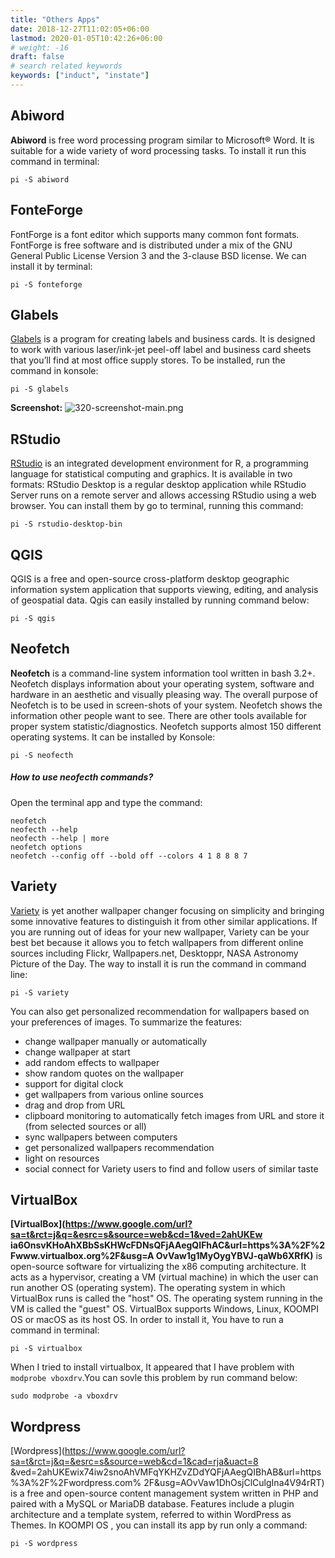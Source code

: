 ```yaml
---
title: "Others Apps"
date: 2018-12-27T11:02:05+06:00
lastmod: 2020-01-05T10:42:26+06:00
# weight: -16
draft: false
# search related keywords
keywords: ["induct", "instate"]
---
```


## Abiword
**Abiword** is free word processing program similar to Microsoft® Word. It is suitable for a wide
variety of word processing tasks.
To install it run this command in terminal:
```
pi -S abiword
```
## FonteForge
FontForge is a font editor which supports many common font formats. FontForge is free software and is
distributed under a mix of the GNU General Public License Version 3 and the 3-clause BSD license.
We can install it by terminal:
```
pi -S fonteforge
```
## Glabels
[Glabels](http://glabels.org/) is a program for creating labels and business cards. It is designed to work
with various laser/ink-jet peel-off label and business card sheets that you’ll find at most office supply
stores.
To be installed, run the command in konsole:
```
pi -S glabels
```
**Screenshot:**
![320-screenshot-main.png](/320-screenshot-main.png)
## RStudio
[RStudio](https://rstudio.com/) is an integrated development environment for R, a programming
language for statistical computing and graphics. It is available in two formats: RStudio Desktop is a
regular desktop application while RStudio Server runs on a remote server and allows accessing RStudio
using a web browser.
You can install them by go to terminal, running this command:
````
pi -S rstudio-desktop-bin
````
## QGIS
QGIS is a free and open-source cross-platform desktop geographic information system application that
supports viewing, editing, and analysis of geospatial data.
Qgis can easily installed by running command below:
```
pi -S qgis
```
## Neofetch
**Neofetch** is a command-line system information tool written in bash 3.2+. Neofetch displays
information about your operating system, software and hardware in an aesthetic and visually pleasing
way. The overall purpose of Neofetch is to be used in screen-shots of your system. Neofetch shows the
information other people want to see.
There are other tools available for proper system statistic/diagnostics. Neofetch supports almost 150
different operating systems.
It can be installed by Konsole:
```
pi -S neofecth
```
##### How to use neofecth commands?
Open the terminal app and type the command:
```
neofetch
neofecth --help
neofecth --help | more
neofetch options
neofetch --config off --bold off --colors 4 1 8 8 8 7
```
## Variety
[Variety](https://peterlevi.com/variety/) is yet another wallpaper changer focusing on simplicity and
bringing some innovative features to distinguish it from other similar applications. If you are running out
of ideas for your new wallpaper, Variety can be your best bet because it allows you to fetch wallpapers
from different online sources including Flickr, Wallpapers.net, Desktoppr, NASA Astronomy Picture of
the Day.
The way to install it is run the command in command line:
````
pi -S variety
````
You can also get personalized recommendation for wallpapers based on your preferences of images. To
summarize the features:
- change wallpaper manually or automatically
- change wallpaper at start
- add random effects to wallpaper
- show random quotes on the wallpaper
- support for digital clock
- get wallpapers from various online sources
- drag and drop from URL
- clipboard monitoring to automatically fetch images from URL and store it (from selected sources or
all)
- sync wallpapers between computers
- get personalized wallpapers recommendation
- light on resources
- social connect for Variety users to find and follow users of similar taste
## VirtualBox
**[VirtualBox](https://www.google.com/url?sa=t&rct=j&q=&esrc=s&source=web&cd=1&ved=2ahUKEw
ia6OnsvKHoAhXBbSsKHWcFDNsQFjAAegQIFhAC&url=https%3A%2F%2Fwww.virtualbox.org%2F&usg=A
OvVaw1g1MyOygYBVJ-qaWb6XRfK)** is open-source software for virtualizing the x86 computing 
architecture. It acts as a hypervisor, creating a VM (virtual machine) in which the user can run another
OS (operating system).
The operating system in which VirtualBox runs is called the "host" OS. The operating system running in
the VM is called the "guest" OS. VirtualBox supports Windows, Linux, KOOMPI OS or macOS as its host
OS.
In order to install it, You have to run a command in terminal:
```
pi -S virtualbox
```
When I tried to install virtualbox, It appeared that I have problem with `modprobe vboxdrv`.You can
sovle this problem by run command below:
```
sudo modprobe -a vboxdrv
```
## Wordpress
[Wordpress](https://www.google.com/url?sa=t&rct=j&q=&esrc=s&source=web&cd=1&cad=rja&uact=8
&ved=2ahUKEwix74iw2snoAhVMFqYKHZvZDdYQFjAAegQIBhAB&url=https%3A%2F%2Fwordpress.com%
2F&usg=AOvVaw1DhOsjClCulgIna4V94rRT) is a free and open-source content management system
written in PHP and paired with a MySQL or MariaDB database. Features include a plugin architecture
and a template system, referred to within WordPress as Themes.
In KOOMPI OS , you can install its app by run only a command:
```
pi -S wordpress
```
